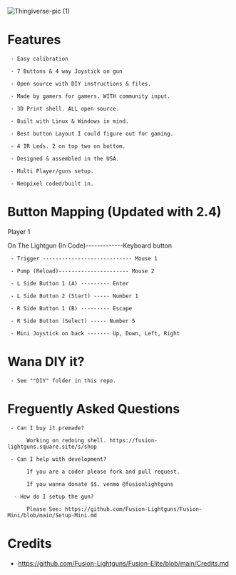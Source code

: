 ![Thingiverse-pic (1)](https://github.com/Fusion-Lightguns/Fusion-Mini/assets/118452807/cd7d0198-27b7-4fd1-953c-83e2e4c0cd6b)

# Features

     - Easy calibration 
     
     - 7 Buttons & 4 way Joystick on gun
          
     - Open source with DIY instructions & files.
     
     - Made by gamers for gamers. WITH community input.
      
     - 3D Print shell. ALL open source.
     
     - Built with Linux & Windows in mind.
     
     - Best button Layout I could figure out for gaming.
     
     - 4 IR Leds. 2 on top two on bottom.
     
     - Designed & assembled in the USA. 
     
     - Multi Player/guns setup.

     - Neopixel coded/built in.


# Button Mapping (Updated with 2.4)

Player 1

On The Lightgun (In Code)-------------Keyboard button 
     
     - Trigger ---------------------------- Mouse 1
     
     - Pump (Reload)---------------------- Mouse 2

     - L Side Button 1 (A) --------- Enter
     
     - L Side Button 2 (Start) ----- Number 1
     
     - R Side Button 1 (B) --------- Escape
          
     - R Side Button (Select) ----- Number 5 
    
     - Mini Joystick on back ------- Up, Down, Left, Right
     
# Wana DIY it? 

     - See ""DIY" folder in this repo.
     
# Freguently Asked Questions

     - Can I buy it premade?
     
          Working on redoing shell. https://fusion-lightguns.square.site/s/shop
          
     - Can I help with development?
     
          If you are a coder please fork and pull request. 
          
          If you wanna donate $$. venmo @fusionlightguns
          
      - How do I setup the gun?
      
          Please See: https://github.com/Fusion-Lightguns/Fusion-Mini/blob/main/Setup-Mini.md

# Credits 


- https://github.com/Fusion-Lightguns/Fusion-Elite/blob/main/Credits.md

